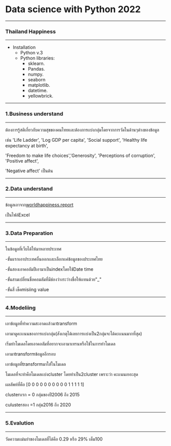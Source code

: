 # Data science with Python 2022
------
### Thailand Happiness
-----
* Installation
    * Python v.3
    * Python libraries:
        * sklearn.
        * Pandas.
        * numpy.
        * seaborn
        * matplotlib.
        * datetime.
        * yellowbrick.
-----

### 1.Business understand
------
ต้องการรู้สติเกี่ยวกับความสุขของคนไทยเเละต้องการเเบ่งกลุ่มโดยจากการวัดในด้านๆต่างของข้อมูล

เช่น 'Life Ladder', 'Log GDP per capita', 'Social support', 'Healthy life expectancy at birth', 

'Freedom to make life choices','Generosity', 'Perceptions of corruption', 'Positive affect',

 'Negative affect' เป็นต้น 

-----
### 2.Data understand
------
ข้อมูลเอาจาก[worldhappiness.report]( https://worldhappiness.report/ed/2021/#appendices-and-data )

เป็นไฟล์Excel 

-----
### 3.Data Preparation
------
ในข้อมูลที่เว็บได้ให้มาหลายประเทศ

-ขั้นแรกเอาประเทศอื่นออกเเละเลือกเเค่ข้อมูลของประเทศไทย

-ขั้นสองเอาคอลัมปีเอามาเป็นindexโดยใช้Date time

-ขั้นสามเปลี่ยนชื่อคอมลัมที่มีช่องว่างระว่างชื่อให้เเทนด้วย"_"

-ขั้นสี่ เช็คmisiing value

-----
### 4.Modeliing
-----
เอาข้อมูลที่ทำความสะอาดเเล้วมาtransform

เอามาดูคะเเนนของการเเบ่งกลุ่ม(สังเกตุได้เลยการเเบ่งเป็น2กลุ่มจะได้คะเเนนมากที่สุด)

เริ่มทำโมเดลโดยเอาคอลัมที่อยากจะเอามาเทรนหรือใช้ในการทำโมเดล

เอามาtransformข้อมูลอีกรอบ

เอาข้อมูลที่transformมาใส่ในโมเดล 

โมเดลที่จะทำคือโมเดลเเบ่งcluster โดยทำเป็น2cluster เพราะว่า คะเเนนเยอะสุด

ผลลัพท์ที่คือ [0 0 0 0 0 0 0 0 0 0 1 1 1 1 1]

clusterเเรก = 0 กลุ่มของปี2006 ถึง 2015

culusterสอง =1  กลุ่ม2016 ถึง 2020

----
### 5.Evalution
----
วัดความเเม่นยำของโมเดลที่ได้คือ  0.29 หรือ 29% เต็ม100















